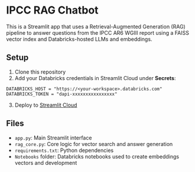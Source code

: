 # IPCC RAG Chatbot

This is a Streamlit app that uses a Retrieval-Augmented Generation (RAG) pipeline to answer questions from the IPCC AR6 WGIII report using a FAISS vector index and Databricks-hosted LLMs and embeddings.

## Setup

1. Clone this repository
2. Add your Databricks credentials in Streamlit Cloud under **Secrets**:

```
DATABRICKS_HOST = "https://<your-workspace>.databricks.com"
DATABRICKS_TOKEN = "dapi-xxxxxxxxxxxxxxxx"
```

3. Deploy to [Streamlit Cloud](https://streamlit.io/cloud)

## Files

- `app.py`: Main Streamlit interface
- `rag_core.py`: Core logic for vector search and answer generation
- `requirements.txt`: Python dependencies
- `Notebooks` folder: Databricks notebooks used to create embeddings vectors and development
